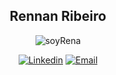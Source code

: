 <h2 align="center">Rennan Ribeiro</h2>

<p align="center"> <img src="https://komarev.com/ghpvc/?username=soyRena" alt="soyRena" /> </p>

<p>
<div align="center">
  <a href="https://www.linkedin.com/in/rennanfrs/"><img src="https://img.shields.io/badge/-rennanfrs-8c67ef?style=for-the-badge&logo=linkedin&logoColor=8c67ef&labelColor=282828" alt="Linkedin"></a>
  <a href="mailto:rennanfelipers@gmail.com"><img src="https://img.shields.io/badge/-rennanfelipers@gmail.com-ff3860?style=for-the-badge&logo=gmail&logoColor=8c67ef&labelColor=282828" alt="Email"></a>
</div>
</p>
